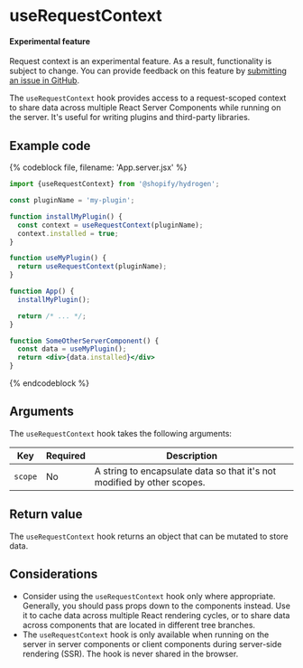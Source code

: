 # useRequestContext


<aside class="note beta">
<h4>Experimental feature</h4>

<p>Request context is an experimental feature. As a result, functionality is subject to change. You can provide feedback on this feature by <a href="https://github.com/Shopify/hydrogen/issues">submitting an issue in GitHub</a>.</p>

</aside>

The `useRequestContext` hook provides access to a request-scoped context to share data across multiple React Server Components while running on the server. It's useful for writing plugins and third-party libraries.

## Example code

{% codeblock file, filename: 'App.server.jsx' %}

```jsx
import {useRequestContext} from '@shopify/hydrogen';

const pluginName = 'my-plugin';

function installMyPlugin() {
  const context = useRequestContext(pluginName);
  context.installed = true;
}

function useMyPlugin() {
  return useRequestContext(pluginName);
}

function App() {
  installMyPlugin();

  return /* ... */;
}

function SomeOtherServerComponent() {
  const data = useMyPlugin();
  return <div>{data.installed}</div>
}
```

{% endcodeblock %}

## Arguments

The `useRequestContext` hook takes the following arguments:

| Key     | Required | Description                                                              |
| ------- | -------- | ------------------------------------------------------------------------ |
| `scope` | No       | A string to encapsulate data so that it's not modified by other scopes.  |

## Return value

The `useRequestContext` hook returns an object that can be mutated to store data.

## Considerations

- Consider using the `useRequestContext` hook only where appropriate. Generally, you should pass props down to the components instead. Use it to cache data across multiple React rendering cycles, or to share data across components that are located in different tree branches.
- The `useRequestContext` hook is only available when running on the server in server components or client components during server-side rendering (SSR). The hook is never shared in the browser.
